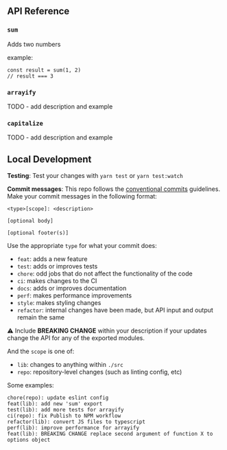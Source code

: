 ## API Reference

### `sum`

Adds two numbers

example:

```
const result = sum(1, 2)
// result === 3
```

### `arrayify`

TODO - add description and example

### `capitalize`

TODO - add description and example

## Local Development

**Testing**: Test your changes with `yarn test` or `yarn test:watch`

**Commit messages**: This repo follows the [conventional commits](https://www.conventionalcommits.org/en/v1.0.0/#summary) guidelines. Make your commit messages in the following format:

```
<type>[scope]: <description>

[optional body]

[optional footer(s)]
```

Use the appropriate `type` for what your commit does:

- `feat`: adds a new feature
- `test`: adds or improves tests
- `chore`: odd jobs that do not affect the functionality of the code
- `ci`: makes changes to the CI
- `docs`: adds or improves documentation
- `perf`: makes performance improvements
- `style`: makes styling changes
- `refactor`: internal changes have been made, but API input and output remain the same

⚠️ Include **BREAKING CHANGE** within your description if your updates change the API for any of the exported modules.

And the `scope` is one of:

- `lib`: changes to anything within `./src`
- `repo`: repository-level changes (such as linting config, etc)

Some examples:

```
chore(repo): update eslint config
feat(lib): add new 'sum' export
test(lib): add more tests for arrayify
ci(repo): fix Publish to NPM workflow
refactor(lib): convert JS files to typescript
perf(lib): improve performance for arrayify
feat(lib): BREAKING CHANGE replace second argument of function X to options object
```
